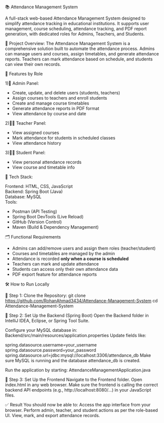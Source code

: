 📚 Attendance Management System

A full-stack web-based Attendance Management System designed to simplify attendance tracking in educational institutions. It supports user management, course scheduling, attendance tracking, and PDF report generation, with dedicated roles for Admins, Teachers, and Students.


🚀 Project Overview:
The Attendance Management System is a comprehensive solution built to automate the attendance process. Admins can manage users and courses, assign timetables, and generate attendance reports. Teachers can mark attendance based on schedule, and students can view their own records.


🌟 Features by Role

1)👤 Admin Panel:
- Create, update, and delete users (students, teachers)
- Assign courses to teachers and enroll students
- Create and manage course timetables
- Generate attendance reports in PDF format
- View attendance by course and date

2)👨‍🏫 Teacher Panel:
- View assigned courses
- Mark attendance for students in scheduled classes
- View attendance history

 3)👨‍🎓 Student Panel:
- View personal attendance records
- View course and timetable info


🔧 Tech Stack:

Frontend: HTML, CSS, JavaScript  
Backend: Spring Boot (Java)  
Database: MySQL  
Tools: 
  - Postman (API Testing)
  - Spring Boot DevTools (Live Reload)
  - GitHub (Version Control)
  - Maven (Build & Dependency Management)


🗂️ Functional Requirements

- Admins can add/remove users and assign them roles (teacher/student)
- Courses and timetables are managed by the admin
- Attendance is recorded **only when a course is scheduled**
- Teachers can mark and update attendance
- Students can access only their own attendance data
- PDF export feature for attendance reports


🛠️ How to Run Locally

🔹 Step 1: Clone the Repository:
git clone https://github.com/RohanAhmad3434/Attendance-Management-System
cd Attendance-Management-System

🔹 Step 2: Set Up the Backend (Spring Boot)
Open the Backend folder in IntelliJ IDEA, Eclipse, or Spring Tool Suite.

Configure your MySQL database in:
Backend/src/main/resources/application.properties
Update fields like:

spring.datasource.username=your_username
spring.datasource.password=your_password
spring.datasource.url=jdbc:mysql://localhost:3306/attendance_db
Make sure MySQL is running and the database attendance_db is created.

Run the application by starting:
AttendanceManagementApplication.java

🔹 Step 3: Set Up the Frontend
Navigate to the Frontend folder.
Open index.html in any web browser.
Make sure the frontend is calling the correct backend API endpoints (e.g., http://localhost:8080/...) in your JavaScript files.

✅ Result
You should now be able to:
Access the app interface from your browser.
Perform admin, teacher, and student actions as per the role-based UI.
View, mark, and export attendance records.

